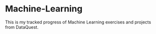 # Machine-Learning

This is my tracked progress of Machine Learning exercises and projects from DataQuest.
